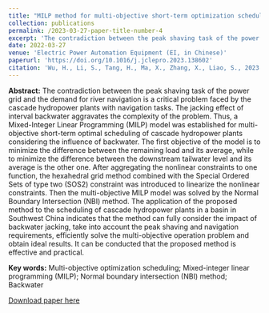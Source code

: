 ```yaml
---
title: "MILP method for multi-objective short-term optimization scheduling of cascaded hydropower stations coupling peak-shaving and navigation demands"
collection: publications
permalink: /2023-03-27-paper-title-number-4
excerpt: 'The contradiction between the peak shaving task of the power grid and the demand for river navigation is a critical problem faced by the cascade hydropower plants with navigation tasks. The jacking effect of interval backwater aggravates the complexity of the problem. Thus, a mixed-integer linear programming (MILP) model was established for multi-objective short-term optimal scheduling of cascade hydropower plants considering the influence of backwater.'
date: 2022-03-27
venue: 'Electric Power Automation Equipment (EI, in Chinese)'
paperurl: 'https://doi.org/10.1016/j.jclepro.2023.138602'
citation: 'Wu, H., Li, S., Tang, H., Ma, X., Zhang, X., Liao, S., 2023. MILP method for multi-objectiveshort-term optimization scheduling of cascaded hydropower stations coupling peak-shaving and navigation demands. Electric Power Automation Equipment (in Chinese).'
---
```

**Abstract:** The contradiction between the peak shaving task of the power grid and the demand for river navigation is a critical problem faced by the cascade hydropower plants with navigation tasks. The jacking effect of interval backwater aggravates the complexity of the problem. Thus, a Mixed-Integer Linear Programming (MILP) model was established for multi-objective short-term optimal scheduling of cascade hydropower plants considering the influence of backwater. The first objective of the model is to minimize the difference between the remaining load and its average, while to minimize the difference between the downstream tailwater level and its average is the other one. After aggregating the nonlinear constraints to one function, the hexahedral grid method combined with the Special Ordered Sets of type two (SOS2) constraint was introduced to linearize the nonlinear constraints. Then the multi-objective MILP model was solved by the Normal Boundary Intersection (NBI) method. The application of the proposed method to the scheduling of cascade hydropower plants in a basin in Southwest China indicates that the method can fully consider the impact of backwater jacking, take into account the peak shaving and navigation requirements, efficiently solve the multi-objective operation problem and obtain ideal results. It can be conducted that the proposed method is effective and practical.

**Key words:** Multi-objective optimization scheduling; Mixed-integer linear programming (MILP); Normal boundary intersection (NBI) method; Backwater

[Download paper here](http://prelude0324.github.io/academic_pages/files/paper4.pdf)

